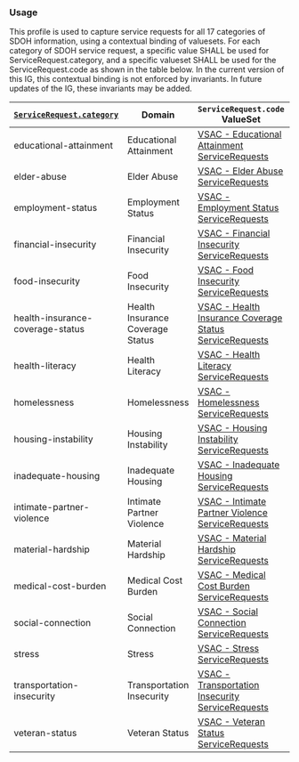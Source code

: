 

### Usage
This profile is used to capture service requests for all 17 categories of SDOH information, using a contextual binding of valuesets.
For each category of SDOH service request, a specific value SHALL be used for ServiceRequest.category, and a specific valueset SHALL be used for the ServiceRequest.code as shown in the table below.  In the current version of this IG, this contextual binding is not enforced by invariants.  In future updates of the IG, these invariants may be added.

| [`ServiceRequest.category`](ValueSet-SDOHCC-ValueSetSDOHCategory.html) | Domain | `ServiceRequest.code` ValueSet | ValueSet URL |
| ------ | -------------------- | ------------------------- | ------------ |
| educational-attainment  | Educational Attainment | [VSAC -  Educational Attainment ServiceRequests ]( https://vsac.nlm.nih.gov/valueset/2.16.840.1.113762.1.4.1247.57/expansion/Latest ) | https://vsac.nlm.nih.gov/valueset/2.16.840.1.113762.1.4.1247.57/expansion/Latest |
| elder-abuse  | Elder Abuse | [VSAC -  Elder Abuse ServiceRequests ]( https://vsac.nlm.nih.gov/valueset/2.16.840.1.113762.1.4.1247.68/expansion/Latest ) | https://vsac.nlm.nih.gov/valueset/2.16.840.1.113762.1.4.1247.68/expansion/Latest |
| employment-status  | Employment Status | [VSAC -  Employment Status ServiceRequests ]( https://vsac.nlm.nih.gov/valueset/2.16.840.1.113762.1.4.1247.60/expansion/Latest ) | https://vsac.nlm.nih.gov/valueset/2.16.840.1.113762.1.4.1247.60/expansion/Latest |
| financial-insecurity  | Financial Insecurity | [VSAC -  Financial Insecurity ServiceRequests ]( https://vsac.nlm.nih.gov/valueset/2.16.840.1.113762.1.4.1247.31/expansion/Latest ) | https://vsac.nlm.nih.gov/valueset/2.16.840.1.113762.1.4.1247.31/expansion/Latest |
| food-insecurity  | Food Insecurity | [VSAC -  Food Insecurity ServiceRequests ]( https://vsac.nlm.nih.gov/valueset/2.16.840.1.113762.1.4.1247.11/expansion/Latest ) | https://vsac.nlm.nih.gov/valueset/2.16.840.1.113762.1.4.1247.11/expansion/Latest |
| health-insurance-coverage-status  | Health Insurance Coverage Status | [VSAC -  Health Insurance Coverage Status ServiceRequests ]( https://vsac.nlm.nih.gov/valueset/2.16.840.1.113762.1.4.1247.124/expansion/Latest ) | https://vsac.nlm.nih.gov/valueset/2.16.840.1.113762.1.4.1247.124/expansion/Latest |
| health-literacy  | Health Literacy | [VSAC -  Health Literacy ServiceRequests ]( https://vsac.nlm.nih.gov/valueset/2.16.840.1.113762.1.4.1247.119/expansion/Latest ) | https://vsac.nlm.nih.gov/valueset/2.16.840.1.113762.1.4.1247.119/expansion/Latest |
| homelessness  | Homelessness | [VSAC -  Homelessness ServiceRequests ]( https://vsac.nlm.nih.gov/valueset/2.16.840.1.113762.1.4.1247.21/expansion/Latest ) | https://vsac.nlm.nih.gov/valueset/2.16.840.1.113762.1.4.1247.21/expansion/Latest |
| housing-instability  | Housing Instability | [VSAC -  Housing Instability ServiceRequests ]( https://vsac.nlm.nih.gov/valueset/2.16.840.1.113762.1.4.1247.45/expansion/Latest ) | https://vsac.nlm.nih.gov/valueset/2.16.840.1.113762.1.4.1247.45/expansion/Latest |
| inadequate-housing  | Inadequate Housing | [VSAC -  Inadequate Housing ServiceRequests ]( https://vsac.nlm.nih.gov/valueset/2.16.840.1.113762.1.4.1247.53/expansion/Latest ) | https://vsac.nlm.nih.gov/valueset/2.16.840.1.113762.1.4.1247.53/expansion/Latest |
| intimate-partner-violence  | Intimate Partner Violence | [VSAC -  Intimate Partner Violence ServiceRequests ]( https://vsac.nlm.nih.gov/valueset/2.16.840.1.113762.1.4.1247.98/expansion/Latest ) | https://vsac.nlm.nih.gov/valueset/2.16.840.1.113762.1.4.1247.98/expansion/Latest |
| material-hardship  | Material Hardship | [VSAC -  Material Hardship ServiceRequests ]( https://vsac.nlm.nih.gov/valueset/2.16.840.1.113762.1.4.1247.38/expansion/Latest ) | https://vsac.nlm.nih.gov/valueset/2.16.840.1.113762.1.4.1247.38/expansion/Latest |
| medical-cost-burden  | Medical Cost Burden | [VSAC -  Medical Cost Burden ServiceRequests ]( https://vsac.nlm.nih.gov/valueset/2.16.840.1.113762.1.4.1247.123/expansion/Latest ) | https://vsac.nlm.nih.gov/valueset/2.16.840.1.113762.1.4.1247.123/expansion/Latest |
| social-connection  | Social Connection | [VSAC -  Social Connection ServiceRequests ]( https://vsac.nlm.nih.gov/valueset/2.16.840.1.113762.1.4.1247.95/expansion/Latest ) | https://vsac.nlm.nih.gov/valueset/2.16.840.1.113762.1.4.1247.95/expansion/Latest |
| stress  | Stress | [VSAC -  Stress ServiceRequests ]( https://vsac.nlm.nih.gov/valueset/2.16.840.1.113762.1.4.1247.92/expansion/Latest ) | https://vsac.nlm.nih.gov/valueset/2.16.840.1.113762.1.4.1247.92/expansion/Latest |
| transportation-insecurity  | Transportation Insecurity | [VSAC -  Transportation Insecurity ServiceRequests ]( https://vsac.nlm.nih.gov/valueset/2.16.840.1.113762.1.4.1247.28/expansion/Latest ) | https://vsac.nlm.nih.gov/valueset/2.16.840.1.113762.1.4.1247.28/expansion/Latest |
| veteran-status  | Veteran Status | [VSAC -  Veteran Status ServiceRequests ]( https://vsac.nlm.nih.gov/valueset/2.16.840.1.113762.1.4.1247.91/expansion/Latest ) | https://vsac.nlm.nih.gov/valueset/2.16.840.1.113762.1.4.1247.91/expansion/Latest |{:.grid}